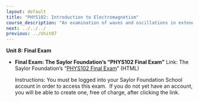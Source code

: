 ```yaml
---
layout: default
title: "PHYS102: Introduction to Electromagnetism"
course_description: "An examination of waves and oscillations in extended objects, sources and laws that govern static electricity and magnetism, Maxwell’s equations, optics, and Einstein’s theory of special relativity."
next: ../../../
previous: ../Unit07
---
```

**Unit 8: Final Exam** <span id="8"></span> 
-   **Final Exam: The Saylor Foundation’s “PHYS102 Final Exam”**
    Link: The Saylor Foundation’s “[PHYS102 Final
    Exam](http://school.saylor.org/mod/quiz/view.php?id=1017)” (HTML)  
      
     Instructions: You must be logged into your Saylor Foundation School
    account in order to access this exam.  If you do not yet have an
    account, you will be able to create one, free of charge, after
    clicking the link.


